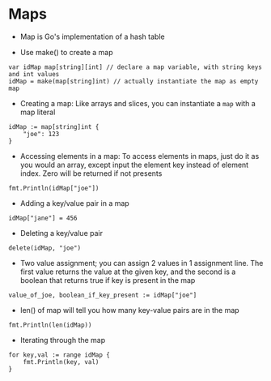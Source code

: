 # Maps

- Map is Go's implementation of a hash table

- Use make() to create a map

```
var idMap map[string][int] // declare a map variable, with string keys and int values
idMap = make(map[string]int) // actually instantiate the map as empty map
```

- Creating a map: Like arrays and slices, you can instantiate a `map` with a map literal

```
idMap := map[string]int {
    "joe": 123
}
```

- Accessing elements in a map: To access elements in maps, just do it as you would an array, except input the element key instead of element index. Zero will be returned if not presents

```
fmt.Println(idMap["joe"])
```

- Adding a key/value pair in a map

```
idMap["jane"] = 456
```

- Deleting a key/value pair

```
delete(idMap, "joe")
```

- Two value assignment; you can assign 2 values in 1 assignment line. The first value returns the value at the given key, and the second is a boolean that returns true if key is present in the map
```
value_of_joe, boolean_if_key_present := idMap["joe"]
```

- len() of map will tell you how many key-value pairs are in the map
```
fmt.Println(len(idMap))
```

- Iterating through the map
```
for key,val := range idMap {
    fmt.Println(key, val)
}
```
